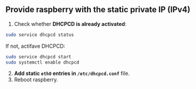


## Provide raspberry with the static private IP (IPv4)

1. Check whether **DHCPCD is already activated**:
```bash
sudo service dhcpcd status
```

If not, actifave DHCPCD:
```bash
sudo service dhcpcd start
sudo systemctl enable dhcpcd
```
2. **Add static `eth0` entries in `/etc/dhcpcd.conf`** file.
3. Reboot raspberry.
